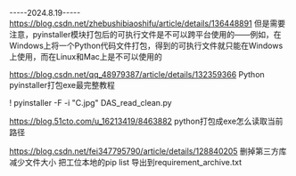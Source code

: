 -----2024.8.19-----
https://blog.csdn.net/zhebushibiaoshifu/article/details/136448891
但是需要注意，pyinstaller模块打包后的可执行文件是不可以跨平台使用的——例如，在Windows上将一个Python代码文件打包，得到的可执行文件就只能在Windows上使用，而在Linux和Mac上是不可以使用的


https://blog.csdn.net/qq_48979387/article/details/132359366
Python pyinstaller打包exe最完整教程

! pyinstaller -F -i "C.jpg" DAS_read_clean.py


https://blog.51cto.com/u_16213419/8463882
python打包成exe怎么读取当前路径


https://blog.csdn.net/fei347795790/article/details/128840205
删掉第三方库减少文件大小
把工位本地的pip list 导出到requirement_archive.txt
